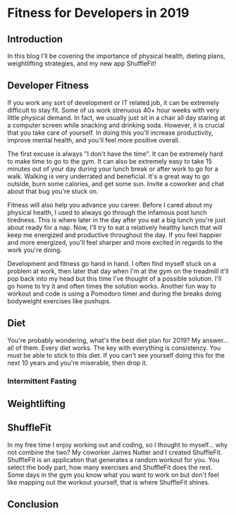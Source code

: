 # Fitness for Developers in 2019

## Introduction

In this blog I'll be covering the importance of physical health, dieting plans, weightlifting strategies, and my new app ShuffleFit!

## Developer Fitness

If you work any sort of development or IT related job, it can be extremely difficult to stay fit. Some of us work strenuous 40+ hour weeks with very little physical demand. In fact, we usually just sit in a chair all day staring at a computer screen while snacking and drinking soda. However, it is crucial that you take care of yourself. In doing this you'll increase productivity, improve mental health, and you'll feel more positive overall.

The first excuse is always "I don't have the time". It can be extremely hard to make time to go to the gym. It can also be extremely easy to take 15 minutes out of your day during your lunch break or after work to go for a walk. Walking is very underrated and beneficial. It's a great way to go outside, burn some calories, and get some sun. Invite a coworker and chat about that bug you're stuck on.

Fitness will also help you advance you career. Before I cared about my physical health, I used to always go through the infamous post lunch tiredness. This is where later in the day after you eat a big lunch you're just about ready for a nap. Now, I'll try to eat a relatively healthy lunch that will keep me energized and productive throughout the day. If you feel happier and more energized, you'll feel sharper and more excited in regards to the work you're doing.

Development and fitness go hand in hand. I often find myself stuck on a problem at work, then later that day when I'm at the gym on the treadmill it'll pop back into my head but this time I've thought of a possible solution. I'll go home to try it and often times the solution works. Another fun way to workout and code is using a Pomodoro timer and during the breaks doing bodyweight exercises like pushups.

## Diet

You're probably wondering, what's the best diet plan for 2019? My answer... all of them. Every diet works. The key with everything is consistency. You must be able to stick to this diet. If you can't see yourself doing this for the next 10 years and you're miserable, then drop it.

### Intermittent Fasting

## Weightlifting

## ShuffleFit

In my free time I enjoy working out and coding, so I thought to myself... why not combine the two? My coworker James Nutter and I created ShuffleFit. ShuffleFit is an application that generates a random workout for you. You select the body part, how many exercises and ShuffleFit does the rest. Some days in the gym you know what you want to work on but don't feel like mapping out the workout yourself, that is where ShuffleFit shines.

## Conclusion
